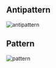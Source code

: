 ## Antipattern

![antipattern](https://github.com/user-attachments/assets/a0556dc4-b354-4f31-97a4-50dc4d7616bd)


## Pattern
![pattern](https://github.com/user-attachments/assets/569a975e-31de-4ef7-bc51-d45d9f876d36)
